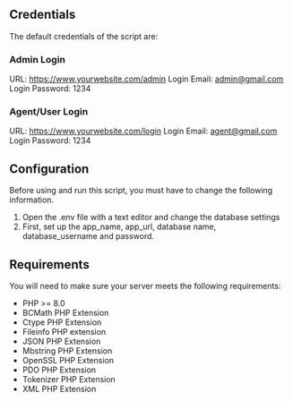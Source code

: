 ## Credentials
The default credentials of the script are:

### Admin Login
URL: https://www.yourwebsite.com/admin
Login Email: admin@gmail.com
Login Password: 1234

### Agent/User Login
URL: https://www.yourwebsite.com/login
Login Email: agent@gmail.com
Login Password: 1234


## Configuration
Before using and run this script, you must have to change the following information.
1. Open the .env file with a text editor and change the database settings
2. First, set up the app_name, app_url, database name, database_username and password.

## Requirements
You will need to make sure your server meets the following requirements:

- PHP >= 8.0
- BCMath PHP Extension
- Ctype PHP Extension
- Fileinfo PHP extension
- JSON PHP Extension
- Mbstring PHP Extension
- OpenSSL PHP Extension
- PDO PHP Extension
- Tokenizer PHP Extension
- XML PHP Extension